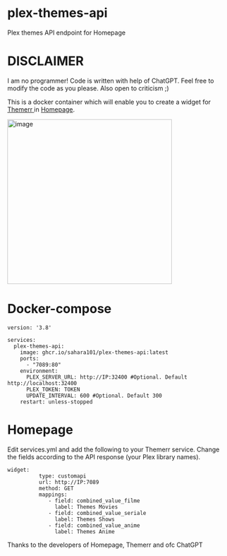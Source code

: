 # plex-themes-api
Plex themes API endpoint for Homepage


# DISCLAIMER
I am no programmer! Code is written with help of ChatGPT. Feel free to modify the code as you please. Also open to criticism ;)</big>

This is a docker container which will enable you to create a widget for [Themerr ](https://github.com/LizardByte/Themerr-plex) in [Homepage](https://gethomepage.dev/main/).

<img width="373" alt="image" src="https://github.com/sahara101/plex-themes-api/assets/22507692/c429149b-6b4f-42cb-ae53-71b40089cd5b">

# Docker-compose

```
version: '3.8'

services:
  plex-themes-api:
    image: ghcr.io/sahara101/plex-themes-api:latest
    ports:
      - "7089:80"
    environment:
      PLEX_SERVER_URL: http://IP:32400 #Optional. Default http://localhost:32400
      PLEX_TOKEN: TOKEN
      UPDATE_INTERVAL: 600 #Optional. Default 300
    restart: unless-stopped
```

# Homepage

Edit services.yml and add the following to your Themerr service.
Change the fields according to the API response (your Plex library names).

```
widget:
          type: customapi
          url: http://IP:7089
          method: GET
          mappings:
             - field: combined_value_filme
               label: Themes Movies
             - field: combined_value_seriale
               label: Themes Shows
             - field: combined_value_anime
               label: Themes Anime
```

Thanks to the developers of Homepage, Themerr and ofc ChatGPT 
